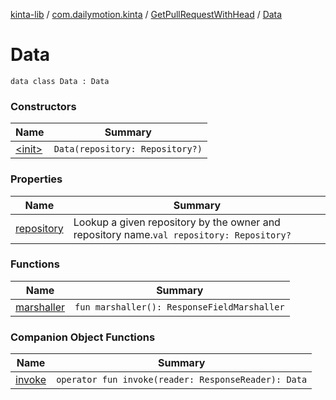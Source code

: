 [kinta-lib](../../../index.md) / [com.dailymotion.kinta](../../index.md) / [GetPullRequestWithHead](../index.md) / [Data](./index.md)

# Data

`data class Data : Data`

### Constructors

| Name | Summary |
|---|---|
| [&lt;init&gt;](-init-.md) | `Data(repository: Repository?)` |

### Properties

| Name | Summary |
|---|---|
| [repository](repository.md) | Lookup a given repository by the owner and repository name.`val repository: Repository?` |

### Functions

| Name | Summary |
|---|---|
| [marshaller](marshaller.md) | `fun marshaller(): ResponseFieldMarshaller` |

### Companion Object Functions

| Name | Summary |
|---|---|
| [invoke](invoke.md) | `operator fun invoke(reader: ResponseReader): Data` |
